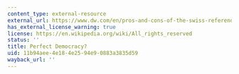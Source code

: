 ```yaml
---
content_type: external-resource
external_url: https://www.dw.com/en/pros-and-cons-of-the-swiss-referendum-model/a-17643284
has_external_license_warning: true
license: https://en.wikipedia.org/wiki/All_rights_reserved
status: ''
title: Perfect Democracy?
uid: 11b94aee-4e18-4e25-94e9-0883a3835d59
wayback_url: ''
---
```


